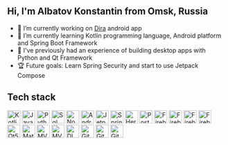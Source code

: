 ## Hi, I'm Albatov Konstantin from Omsk, Russia

- 🔭 I’m currently working on [Dira](https://github.com/AlbatovK/Dira) android app
- 🌱 I’m currently learning Kotlin programming language, Android platform and Spring Boot Framework
- 🔨 I've previously had an experience of building desktop apps with Python and Qt Framework
- 🏆 Future goals: Learn Spring Security and start to use Jetpack Compose

## Tech stack
<img  alt="Kotlin" height="30px" src="https://img.shields.io/static/v1?label=&message=KOTLIN&color=purple&style=for-the-badge" /> <img  alt="Java" height="30px" src="https://img.shields.io/static/v1?label=&message=Java&color=orange&style=for-the-badge" /> <img  alt="Python" height="30px" src="https://img.shields.io/static/v1?label=&message=Python&color=blue&style=for-the-badge" /> <img  alt="Sql" height="30px" src="https://img.shields.io/static/v1?label=&message=SQL&color=red&style=for-the-badge" /> <img  alt="NoSql" height="30px" src="https://img.shields.io/static/v1?label=&message=NoSql&color=gray&style=for-the-badge" /> <img  alt="Android" height="30px" src="https://img.shields.io/static/v1?label=&message=Android&color=green&style=for-the-badge" />  <img  alt="Jetpack" height="30px" src="https://img.shields.io/static/v1?label=&message=Android Jetpack&color=brown&style=for-the-badge" /> <img  alt="Spring" height="30px" src="https://img.shields.io/static/v1?label=&message=Spring Web&color=darkgreen&style=for-the-badge" /> <img  alt="Heroku" height="30px" src="https://img.shields.io/static/v1?label=&message=Heroku&color=magenta&style=for-the-badge" /> <img  alt="Postman" height="30px" src="https://img.shields.io/static/v1?label=&message=Postman&color=darkorange&style=for-the-badge" /> <img  alt="Firebase" height="30px" src="https://img.shields.io/static/v1?label=&message=Firebase&color=yellow&style=for-the-badge" /> <img  alt="Firebase" height="30px" src="https://img.shields.io/static/v1?label=&message=Firebase Firestore&color=turquoise&style=for-the-badge" /> <img  alt="Firebase Authentication" height="30px" src="https://img.shields.io/static/v1?label=&message=Firebase Auth&color=purpel&style=for-the-badge" /> <img  alt="Firebase analytics" height="30px" src="https://img.shields.io/static/v1?label=&message=Firebase Analytics&color=blue&style=for-the-badge" /> <img  alt="Qt5" height="30px" src="https://img.shields.io/static/v1?label=&message=Qt5&color=green&style=for-the-badge" /> <img  alt="Material design" height="30px" src="https://img.shields.io/static/v1?label=&message=Material design&color=green&style=for-the-badge" /> <img  alt="MVVM" height="30px" src="https://img.shields.io/static/v1?label=&message=MVVM&color=red&style=for-the-badge" /> <img  alt="MVC" height="30px" src="https://img.shields.io/static/v1?label=&message=MVC&color=purple&style=for-the-badge" /> <img  alt="DI" height="30px" src="https://img.shields.io/static/v1?label=&message=DI&color=yellow&style=for-the-badge" /> <img alt="Github Actions" height="30px" src="https://img.shields.io/static/v1?label=&message=Github Actions&color=blue&style=for-the-badge" /> <img  alt="Git" height="30px" src="https://img.shields.io/static/v1?label=&message=Git&color=gray&style=for-the-badge" /> <img  alt="Github" height="30px" src="https://img.shields.io/static/v1?label=&message=Github&color=red&style=for-the-badge" />
